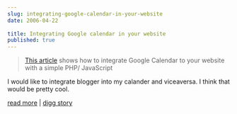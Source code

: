 ```yaml
---
slug: integrating-google-calendar-in-your-website
date: 2006-04-22
 
title: Integrating Google calendar in your website
published: true
---
```

<blockquote>
<a href="http://ajax.phpmagazine.net/2006/04/howto_integrate_google_calenda.html">This article</a> shows how to integrate Google Calendar to your website with a simple PHP/ JavaScript</blockquote><p />I would like to integrate blogger into my calander and viceaversa.  I think that would be pretty cool.<p /><a href="http://ajax.phpmagazine.net/2006/04/howto_integrate_google_calenda.html">read more</a> | <a href="http://digg.com/programming/Integrating_Google_calendar_in_your_website">digg story</a><div class="blogger-post-footer"><img class="posterous_download_image" src="https://blogger.googleusercontent.com/tracker/8109338-114571814337920890?l=www.kinlan.co.uk%2Findex.html" height="1" alt="" width="1" /></div>

